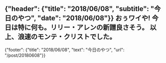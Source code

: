 {"header": {"title": "2018/06/08", "subtitle": "今日のやつ", "date": "2018/06/08"}}
おぅワイや!
今日は特に何も。リリー・アレンの新譜良さそう。
以上、浪速のモンテ・クリストでした。
---
{"footer": {"title": "2018/06/08", "text": "今日のやつ", "url": "/post/20180608"}}